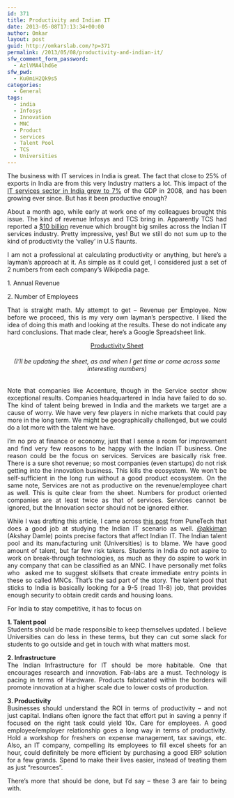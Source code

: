 ```yaml
---
id: 371
title: Productivity and Indian IT
date: 2013-05-08T17:13:34+00:00
author: Omkar
layout: post
guid: http://omkarslab.com/?p=371
permalink: /2013/05/08/productivity-and-indian-it/
sfw_comment_form_password:
  - AzlVMA4lhd6e
sfw_pwd:
  - Ku0miH2Qk9s5
categories:
  - General
tags:
  - india
  - Infosys
  - Innovation
  - MNC
  - Product
  - services
  - Talent Pool
  - TCS
  - Universities
---
```

<p style="text-align: justify;">
  The business with IT services in India is great. The fact that close to 25% of exports in India are from this very Industry matters a lot. This impact of the <a href="http://www.forbes.com/2008/02/29/mitra-india-outsourcing-tech-enter-cx_sm_0229outsource.html" target="_blank">IT services sector in India grew to 7%</a> of the GDP in 2008, and has been growing ever since. But has it been productive enough?
</p>

<p style="text-align: justify;">
  About a month ago, while early at work one of my colleagues brought this issue. The kind of revenue Infosys and TCS bring in. Apparently TCS had reported a <a href="http://www.business-standard.com/india/news/tcs-beats-10-bn-revenue-mark-in-fy12/472437/" target="_blank">$10 billion</a> revenue which brought big smiles across the Indian IT services industry. Pretty impressive, yes! But we still do not sum up to the kind of productivity the &#8216;valley&#8217; in U.S flaunts.
</p>

<p style="text-align: justify;">
  I am not a professional at calculating productivity or anything, but here&#8217;s a layman&#8217;s approach at it. As simple as it could get, I considered just a set of 2 numbers from each company&#8217;s Wikipedia page.
</p>

<p style="text-align: justify;">
  1. Annual Revenue
</p>

<p style="text-align: justify;">
  2. Number of Employees
</p>

<p style="text-align: justify;">
  That is straight math. My attempt to get &#8211; Revenue per Employee. Now before we proceed, this is my very own layman&#8217;s perspective. I liked the idea of doing this math and looking at the results. These do not indicate any hard conclusions. That made clear, here&#8217;s a Google Spreadsheet link.
</p>

<p style="text-align: center;">
  <a href="https://docs.google.com/spreadsheet/ccc?key=0AiQJR4zrYmzhdHBKN3UxMG1JX1l2Z2hMXzk3YUNTTHc&usp=sharing" target="_blank">Productivity Sheet</a>
</p>

<h6 style="text-align: center;">
  <em>(I&#8217;ll be updating the sheet, as and when I get time or come across some interesting numbers)</em>
</h6>

<p style="text-align: justify;">
  Note that companies like Accenture, though in the Service sector show exceptional results. Companies headquartered in India have failed to do so. The kind of talent being brewed in India and the markets we target are a cause of worry. We have very few players in niche markets that could pay more in the long term. We might be geographically challenged, but we could do a lot more with the talent we have.
</p>

<p style="text-align: justify;">
  I&#8217;m no pro at finance or economy, just that I sense a room for improvement and find very few reasons to be happy with the Indian IT business. One reason could be the focus on services. Services are basically risk free. There is a sure shot revenue; so most companies (even startups) do not risk getting into the innovation business. This kills the ecosystem. We won&#8217;t be self-sufficient in the long run without a good product ecosystem. On the same note, Services are not as productive on the revenue/employee chart as well. This is quite clear from the sheet. Numbers for product oriented companies are at least twice as that of services. Services cannot be ignored, but the Innovation sector should not be ignored either.
</p>

<p style="text-align: justify;">
  While I was drafting this article, I came across <a href="http://punetech.com/the-end-of-the-indian-it-industry-as-we-know-it-by-akkiman/" target="_blank">this post</a> from PuneTech that does a good job at studying the Indian IT scenario as well. <a href="http://twitter.com/akkiman" target="_blank">@akkiman</a> (Akshay Damle) points precise factors that affect Indian IT. The Indian talent pool and its manufacturing unit (Universities) is to blame. We have good amount of talent, but far few risk takers. Students in India do not aspire to work on break-through technologies, as much as they do aspire to work in any company that can be classified as an MNC. I have personally met folks who  asked me to suggest skillsets that create immediate entry points in these so called MNCs. That&#8217;s the sad part of the story. The talent pool that sticks to India is basically looking for a 9-5 (read 11-8) job, that provides enough security to obtain credit cards and housing loans.
</p>

<p style="text-align: justify;">
  For India to stay competitive, it has to focus on
</p>

<p style="text-align: justify;">
  <strong>1. Talent pool</strong><br /> Students should be made responsible to keep themselves updated. I believe Universities can do less in these terms, but they can cut some slack for students to go outside and get in touch with what matters most.
</p>

<p style="text-align: justify;">
  <strong>2. Infrastructure<br /> </strong>The Indian Infrastructure for IT should be more habitable. One that encourages research and innovation. Fab-labs are a must. Technology is pacing in terms of Hardware. Products fabricated within the borders will promote innovation at a higher scale due to lower costs of production.
</p>

<p style="text-align: justify;">
  <strong>3. Productivity<br /> </strong>Businesses should understand the ROI in terms of productivity &#8211; and not just capital. Indians often ignore the fact that effort put in saving a penny if focused on the right task could yield 10x. Care for employees. A good employee/employer relationship goes a long way in terms of productivity. Hold a workshop for freshers on expense management, tax savings, etc. Also, an IT company, compelling its employees to fill excel sheets for an hour, could definitely be more efficient by purchasing a good ERP solution for a few grands. Spend to make their lives easier, instead of treating them as just &#8220;resources&#8221;.
</p>

<p style="text-align: justify;">
  There&#8217;s more that should be done, but I&#8217;d say &#8211; these 3 are fair to being with.
</p>
